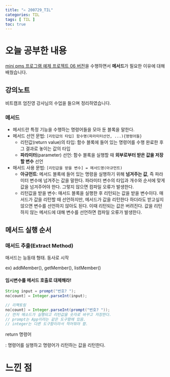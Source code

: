 ```yaml
---
title: "✍ 200729_TIL"
categories: TIL
tags: [ TIL ]
toc: true
---
```


# 오늘 공부한 내용

[mini pms 프로그램 예제 프로젝트 06 버전](https://github.com/hayeon17kim/bitcamp-workspace/tree/master/bitcamp-java-project-06)을 수행하면서 **메서드**가 필요한 이유에 대해 배웠습니다.

## 강의노트
비트캠프 엄진영 강사님의 수업을 들으며 정리하였습니다.

### 메서드

- 메서드란 특정 기능을 수행하는 명령어들을 모아 둔 블록을 말한다.
- 메서드 선언 문법: `[리턴값의 타입] 함수명(파라미터선언, ...){명령어들}`
  - 리턴값(return value)의 타입: 함수 블록에 들어 있는 명령어를 수행 완료한 후 그 결과로 놓이는 값의 타입  
  - **파라미터**(parameter) 선언:  함수 블록을 실행할 때 **외부로부터 받은 값을 저장할 변수** 선언
- 매서드 사용 문법: `[리턴값을 받을 변수] = 메서드명(아규먼트)`
  - **아규먼트**: 메서드 블록에 들어 있는 명령을 실행하기 위해 **넘겨주는 값**, 즉 파라미터 변수에 넘겨주는 값을 말한다. 파라미터 변수의 타입과 개수와 순서에 맞게 값을 넘겨주어야 한다. 그렇지 않으면 컴파일 오류가 발생한다. 
  - 리턴값을 받을 변수: 매서드 블록을 실행한 후 리턴되는 값을 받을 변수이다. 매서드가 값을 리턴할 때 선언하지만, 메서드가 값을 리턴한다 하더라도 받고싶지 않으면 변수를 선언하지 않아도 된다. 이때 리턴되는 값은 버려진다. 값을 리턴하지 않는 메서드에 대해 변수를 선언하면 컴파일 오류가 발생한다.

## 메서드 실행 순서



### 매서드 추출(Extract Method)



매서드는 능동태 형태. 동사로 시작

ex) addMember(), getMember(), listMember()

#### 임시변수를 메서드 호출로 대체해라!

```java
String input = prompt("번호? ");
no[count] = Integer.parseInt(input);

// 리팩토링
no[count] = Integer.parseInt(prompt("번호? "));
// 먼저 메소드가 실행되고 리턴값을 숫자로 바꾸고 저장한다.
// prompt는 App이라는 같은 도구함에 있음.
// integer는 다른 도구함이라서 적어줘야 함.
```

return 명령어

: 명령어를 실행하고 명령어가 리턴하는 값을 리턴한다.

# 느낀 점


